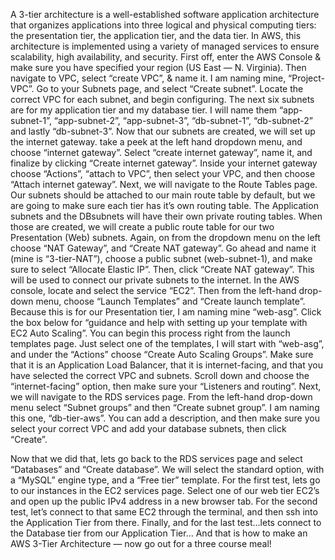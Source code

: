 A 3-tier architecture is a well-established software application architecture that organizes applications into three logical and physical computing tiers: the presentation tier, the application tier, and the data tier. In AWS, this architecture is implemented using a variety of managed services to ensure scalability, high availability, and security.
First off, enter the AWS Console & make sure you have specified your region (US East — N. Virginia). Then navigate to VPC, select “create VPC”, & name it. I am naming mine, “Project-VPC”.
Go to your Subnets page, and select “Create subnet”. Locate the correct VPC for each subnet, and begin configuring.
The next six subnets are for my application tier and my database tier. I will name them “app-subnet-1”, “app-subnet-2”, “app-subnet-3”, “db-subnet-1”, “db-subnet-2” and lastly “db-subnet-3”.
Now that our subnets are created, we will set up the internet gateway. take a peek at the left hand dropdown menu, and choose “internet gateway”. Select “create internet gateway”, name it, and finalize by clicking “Create internet gateway”. Inside your internet gateway choose “Actions”, “attach to VPC”, then select your VPC, and then choose “Attach internet gateway”.
Next, we will navigate to the Route Tables page. Our subnets should be attached to our main route table by default, but we are going to make sure each tier has it’s own routing table.
The Application subnets and the DBsubnets will have their own private routing tables. When those are created, we will create a public route table for our two Presentation (Web) subnets.
Again, on from the dropdown menu on the left choose “NAT Gateway”, and “Create NAT gateway”. Go ahead and name it (mine is “3-tier-NAT”), choose a public subnet (web-subnet-1), and make sure to select “Allocate Elastic IP”. Then, click “Create NAT gateway”. This will be used to connect our private subnets to the internet.
In the AWS console, locate and select the service “EC2”. Then from the left-hand drop-down menu, choose “Launch Templates” and “Create launch template”. Because this is for our Presentation tier, I am naming mine “web-asg”. Click the box below for “guidance and help with setting up your template with EC2 Auto Scaling”.
You can begin this process right from the launch templates page. Just select one of the templates, I will start with “web-asg”, and under the “Actions” choose “Create Auto Scaling Groups”.
Make sure that it is an Application Load Balancer, that it is internet-facing, and that you have selected the correct VPC and subnets. Scroll down and choose the “internet-facing” option, then make sure your “Listeners and routing”.
Next, we will navigate to the RDS services page. From the left-hand drop-down menu select “Subnet groups” and then “Create subnet group”. I am naming this one, “db-tier-aws”. You can add a description, and then make sure you select your correct VPC and add your database subnets, then click “Create”.

Now that we did that, lets go back to the RDS services page and select “Databases” and “Create database”. We will select the standard option, with a “MySQL” engine type, and a “Free tier” template.
For the first test, lets go to our instances in the EC2 services page. Select one of our web tier EC2’s and open up the public IPv4 address in a new browser tab.
For the second test, let’s connect to that same EC2 through the terminal, and then ssh into the Application Tier from there.
Finally, and for the last test…lets connect to the Database tier from our Application Tier…
And that is how to make an AWS 3-Tier Architecture — now go out for a three course meal!
